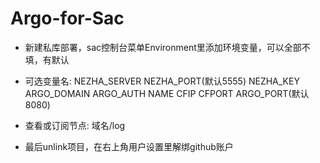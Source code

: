 # Argo-for-Sac

* 新建私库部署，sac控制台菜单Environment里添加环境变量，可以全部不填，有默认
* 可选变量名: NEZHA_SERVER NEZHA_PORT(默认5555) NEZHA_KEY ARGO_DOMAIN ARGO_AUTH NAME CFIP CFPORT ARGO_PORT(默认8080)

* 查看或订阅节点: 域名/log

  
* 最后unlink项目，在右上角用户设置里解绑github账户
